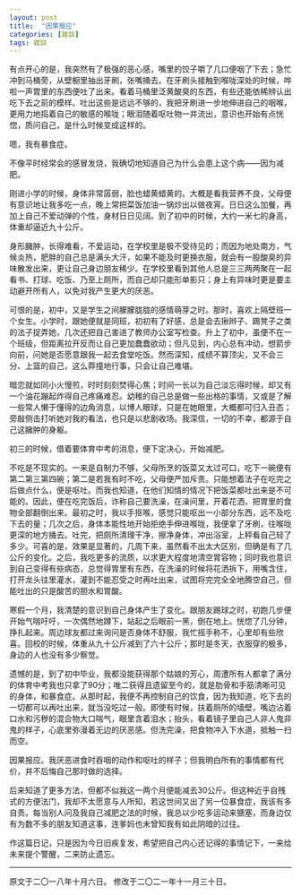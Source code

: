 ```yaml
---
layout: post
title:  "因果报应"
categories: [雑談]
tags: 雑談
---
```


有点开心的是，我突然有了极强的恶心感，嘴里的饺子嚼了几口便咽了下去；急忙冲到马桶旁，从壁橱里抽出牙刷，张嘴捅去。在牙刷头接触到喉咙深处的时候，哗啦一声胃里的东西便吐了出来。看着马桶里泛黄酸臭的东西，有些还能依稀辨认出吃下去之前的模样。吐出这些是远远不够的，我把牙刷进一步地伸进自己的咽喉，更用力地捣着自己的敏感的喉咙；眼泪随着呕吐物一并流出，意识也开始有点恍惚，质问自己，是什么时候变成这样的。

嗯，我有暴食症。

不像平时经常会的感冒发烧，我确切地知道自己为什么会患上这个病——因为减肥。

刚进小学的时候，身体非常孱弱，脸也蜡黄蜡黄的。大概是看我营养不良，父母便有意识地让我多吃一点，晚上常把菜饭加油一锅炒出以做夜宵。日日这么加餐，再加上自己不爱动弹的个性，身材日日见阔。到了初中的时候，大约一米七的身高，体重却逼近九十公斤。

身形臃肿，长得难看，不爱运动，在学校里是极不受待见的；而因为地处南方，气候炎热，肥胖的自己总是满头大汗，如果不能及时更换衣服，就会有一股酸臭的异味散发出来，更让自己身边朋友稀少。在学校里看到其他人总是三三两两聚在一起看书、打球、吃饭、乃至上厕所，而自己却只能形单影只；身上有异味时更是要主动避开所有人，以免对我产生更大的厌恶。

可恨的是，初中，又是学生之间朦朦胧胧的感情萌芽之时。那时，喜欢上隔壁班一个女生。小学时，跟她便就是同班，初初有了好感，总是会去揪辫子、踢凳子之类的法子捉弄她，几次还把自己害进了教师办公室写检查。升上了初中，虽便不在一个班级，但距离拉开反而让自己更加蠢蠢欲动；但凡见到，内心总有冲动，想箭步向前，问她是否愿意跟我一起去食堂吃饭。然而深知，成绩不算顶尖，又不会三分、上篮的自己，这么莽撞地行事，只会让自己难堪。

暗恋就如同小火慢煎，时时刻刻焚得心焦；时间一长以为自己淡忘得时候，却又有一个油花蹦起炸得自己疼痛难忍。幼稚的自己总是做一些出格的事情，又或是了解一些常人懒于懂得的边角消息，以博人眼球，只是在她眼里，大概都可归入丑态；旁敲侧击打听她对我的看法，也只是以悲剧收场。我深信，一切的不幸，都源于自己这臃肿的身躯。

初三的时候，借着要体育中考的消息，便下定决心，开始减肥。

不吃是不现实的。一来是自制力不够，父母所烹的饭菜又太过可口，吃下一碗便有第二第三第四碗；第二是若我有时不吃，父母便严加斥责。只能想着法子在吃完之后做点什么，便是呕吐。而我也知道，在他们知情的情况下把饭菜都吐出来是不可能的。因此，便在吃完饭后，诈称自己要洗澡，在澡间里，开着花洒，把胃里的食物全部翻倒出来。最初之时，我以手抠喉，感觉只能呕出一小部分东西，远不及吃下去的量；几次之后，身体本能性地开始拒绝手伸进喉咙，我便拿了牙刷，往喉咙更深的地方捅去。吐完，把厕所清理干净，擦净身体，冲出浴室，上秤看自己轻了多少。可喜的是，效果是显著的，几周下来，虽然看不出太大区别，但确是有了几公斤的变化。之后，我吃更多的流质，以求更大程度地清空胃容物；同时我也意识到自己变得有些病态，总觉得胃里有东西，在洗澡的时候将花洒拆下，用嘴含住，打开龙头往里灌水，灌到不能忍受之时再吐出来，试图将完完全全地腾空自己，但能吐出的只是酸苦的胆水和胃酸。

寒假一个月，我清楚的意识到自己身体产生了变化。跟朋友踢球之时，初跑几步便开始气喘吁吁，一次偶然地蹲下，站起之后眼前一黑，倒在地上。恍惚了几分钟，挣扎起来。周边球友都过来询问是否身体不舒服，我忙摇手称不，心里却有些欣喜。回校的时候，体重从九十公斤减到了六十公斤；那时是冬天，衣服穿的极多，身边的人也没有多少察觉。

遗憾的是，到了初中毕业，我都没能获得那个姑娘的芳心，周遭所有人都拿了满分的体育中考我也只拿了90分；唯二获得且遗留至今的，就是肋骨和手筋清晰可见的身体，和暴食症。从那时起，我便不再控制自己的饮食，因为我知道，吃下去的一切都可以再吐出来，就当没吃过一般。即使有时候，扶着厕所的墙壁，嘴边沾着口水和污秽的混合物大口喘气，眼里含着泪水；抬头，看着镜子里自己人非人鬼非鬼的样子，心底里弥漫着无边的厌恶感。但洗完澡，把食物冲入下水道，抵触一扫而空。

因果报应。我厌恶进食时吞咽的动作和呕吐的样子；但我明白所有的事情都有代价，并不后悔自己那时做的选择。

后来知道了更多方法，但都不似我这一两个月便能减去30公斤。但这种近乎自残式的方便法门，我却不太愿意与人所知，若这世间又出了另一位暴食症，我该有多自责。每当别人问及我自己减肥之法的时候，我总以少吃多运动来搪塞，而身边仅有为数不多的朋友知道这事，连爹妈也未曾知我有如此阴暗的过往。

作这篇日记，只是因为今日旧疾复发，希望把自己内心还记得的事情记下，一来给未来提个警醒，二来防止遗忘。

---
原文于二〇一八年十月六日。
修改于二〇二一年十一月三十日。